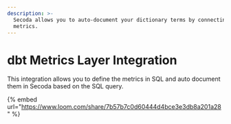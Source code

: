 ```yaml
---
description: >-
  Secoda allows you to auto-document your dictionary terms by connecting to dbt
  metrics.
---
```


# dbt Metrics Layer Integration

This integration allows you to define the metrics in SQL and auto document them in Secoda based on the SQL query.&#x20;

{% embed url="https://www.loom.com/share/7b57b7c0d60444d4bce3e3db8a201a28" %}
